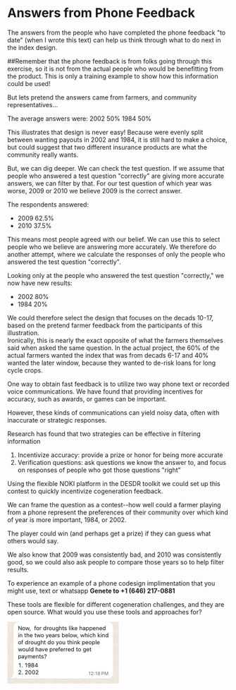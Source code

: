 # Answers from Phone Feedback

The answers from the people who have completed the phone feedback "to date" (when I wrote this text) can help us think through what to do next in the index design.

##Remember that the phone feedback is from folks going through this exercise, so it is not from the actual people who would be benefitting from the product. 
This is only a training example to show how this information could be used!

But lets pretend the answers came from farmers, and community representatives...

The average answers were:
2002 50%
1984 50%

This illustrates that design is never easy!  Because were evenly split between wanting payouts in 2002 and 1984, it is still hard to make a choice, but could suggest that two different insurance products 
are what the community really wants.

But, we can dig deeper.  We can check the test question. If we assume that people who answered a test question "correctly" are giving more accurate answers, we can filter by that.  For our test question of which year was worse, 2009 or 2010 we believe 2009 is the correct answer.  

The respondents answered:
- 2009 62.5%
- 2010 37.5%

This means most people agreed with our belief.  We can use this to select people who we believe are answering more accurately.  We therefore do another attempt, where we calculate the responses of only the people who answered the test question "correctly".

Looking only at the people who answered the test question "correctly," we now have new results:
- 2002 80%
- 1984 20%

We could therefore select the design that focuses on the decads 10-17, based on the pretend farmer feedback from the participants of this illustration.  
Ironically, this is nearly the exact opposite of what the farmers themselves said when asked the same question.  In the actual project, the 60% of the actual farmers wanted the index that was from decads 6-17 
and 40% wanted the later window, because they wanted to de-risk loans for long cycle crops.  


One way to obtain fast feedback is to utilize two way phone text or recorded voice communications.
We have found that providing incentives for accuracy, such as awards, or games can be important.

However, these kinds of communications can yield noisy data, often with inaccurate or strategic responses. 

Research has found that two strategies can be effective in filtering information

1. Incentivize accuracy: provide a prize or honor for being more accurate
2. Verification questions: ask questions we know the answer to, and focus on responses of people who got those questions "right" 

Using the flexible NOKI platform in the DESDR toolkit we could set up this contest to quickly incentivize cogeneration feedback.

We can frame the question as a contest--how well could a farmer playing from a phone represent the preferences of their community over which kind of year is more important, 1984, or 2002. 

The player could win (and perhaps get a prize) if they can guess what others would say.

We also know that 2009 was consistently bad, and 2010 was consistently good, so we could also ask people to compare those years so to help filter results.

To experience an example of a phone codesign implimentation that you might use, text or whatsapp **Genete to +1 (646) 217-0881**

These tools are flexible for different cogeneration challenges, and they are open source. What would you use these tools and approaches for?

![](assets/images/84vs02.png)

